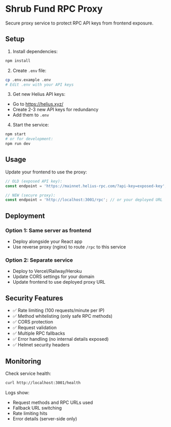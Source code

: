 # Shrub Fund RPC Proxy

Secure proxy service to protect RPC API keys from frontend exposure.

## Setup

1. Install dependencies:
```bash
npm install
```

2. Create `.env` file:
```bash
cp .env.example .env
# Edit .env with your API keys
```

3. Get new Helius API keys:
- Go to https://helius.xyz/
- Create 2-3 new API keys for redundancy
- Add them to `.env`

4. Start the service:
```bash
npm start
# or for development:
npm run dev
```

## Usage

Update your frontend to use the proxy:

```javascript
// OLD (exposed API key):
const endpoint = 'https://mainnet.helius-rpc.com/?api-key=exposed-key';

// NEW (secure proxy):
const endpoint = 'http://localhost:3001/rpc'; // or your deployed URL
```

## Deployment

### Option 1: Same server as frontend
- Deploy alongside your React app
- Use reverse proxy (nginx) to route `/rpc` to this service

### Option 2: Separate service
- Deploy to Vercel/Railway/Heroku
- Update CORS settings for your domain
- Update frontend to use deployed proxy URL

## Security Features

- ✅ Rate limiting (100 requests/minute per IP)
- ✅ Method whitelisting (only safe RPC methods)
- ✅ CORS protection
- ✅ Request validation  
- ✅ Multiple RPC fallbacks
- ✅ Error handling (no internal details exposed)
- ✅ Helmet security headers

## Monitoring

Check service health:
```bash
curl http://localhost:3001/health
```

Logs show:
- Request methods and RPC URLs used
- Fallback URL switching
- Rate limiting hits
- Error details (server-side only)